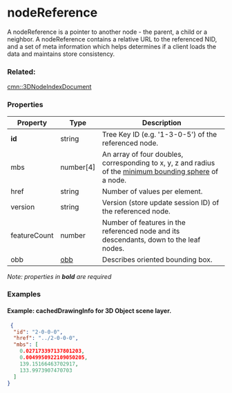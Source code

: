 # nodeReference

A nodeReference is a pointer to another node - the parent, a child or a neighbor. A nodeReference contains a relative URL to the referenced NID, and a set of meta information which helps determines if a client loads the data and maintains store consistency.

### Related:

[cmn::3DNodeIndexDocument](3DNodeIndexDocument.cmn.md)
### Properties

| Property | Type | Description |
| --- | --- | --- |
| **id** | string | Tree Key ID (e.g. '1-3-0-5') of the referenced node. |
| mbs | number[4] | An array of four doubles, corresponding to x, y, z and radius of the [minimum bounding sphere](docs/1.6/mbs.cmn.md) of a node. |
| href | string | Number of values per element. |
| version | string | Version (store update session ID) of the referenced node. |
| featureCount | number | Number of features in the referenced node and its descendants, down to the leaf nodes. |
| obb | [obb](obb.cmn.md) | Describes oriented bounding box. |

*Note: properties in **bold** are required*

### Examples 

#### Example: cachedDrawingInfo for 3D Object scene layer. 

```json
 {
  "id": "2-0-0-0",
  "href": "../2-0-0-0",
  "mbs": [
    0.027173397137801203,
    0.0049950922109050205,
    139.15166463702917,
    133.9973907470703
  ]
} 
```

